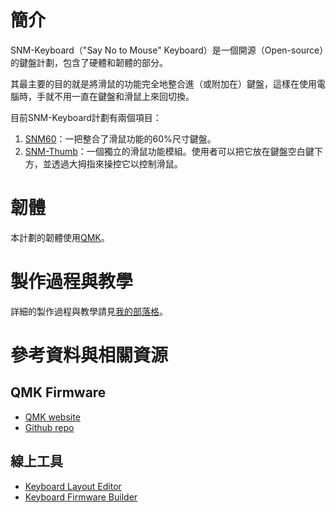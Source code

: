 
# 簡介
SNM-Keyboard（"Say No to Mouse" Keyboard）是一個開源（Open-source）的鍵盤計劃，包含了硬體和韌體的部分。

其最主要的目的就是將滑鼠的功能完全地整合進（或附加在）鍵盤，這樣在使用電腦時，手就不用一直在鍵盤和滑鼠上來回切換。

目前SNM-Keyboard計劃有兩個項目：
1. [SNM60](/SNM60/)：一把整合了滑鼠功能的60%尺寸鍵盤。
2. [SNM-Thumb](/SNM-Thumb/)：一個獨立的滑鼠功能模組。使用者可以把它放在鍵盤空白鍵下方，並透過大拇指來操控它以控制滑鼠。

# 韌體
本計劃的韌體使用[QMK](#qmk-firmware)。

# 製作過程與教學
詳細的製作過程與教學請見[我的部落格](https://ziteh.github.io/pages/serial/s-diysnmkeyboard.html)。

# 參考資料與相關資源
## QMK Firmware
* [QMK website](https://qmk.fm/)
* [Github repo](https://github.com/qmk/qmk_firmware)

## 線上工具
* [Keyboard Layout Editor](http://www.keyboard-layout-editor.com/)
* [Keyboard Firmware Builder](https://kbfirmware.com/)
